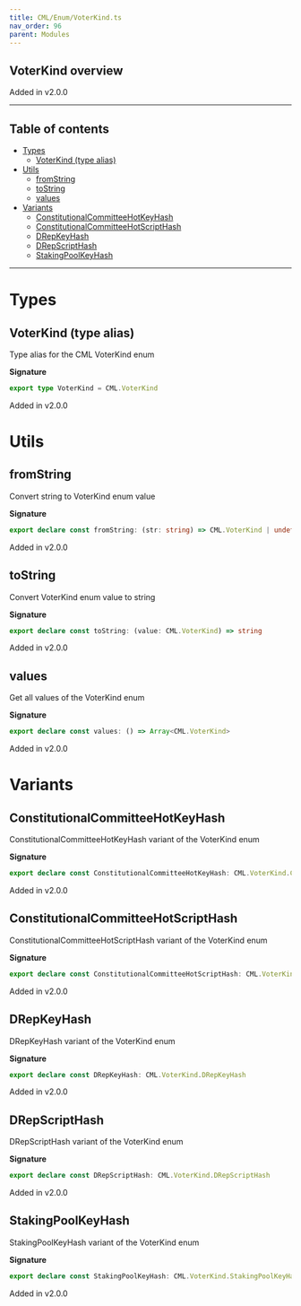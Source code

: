 ```yaml
---
title: CML/Enum/VoterKind.ts
nav_order: 96
parent: Modules
---
```


## VoterKind overview

Added in v2.0.0

---

<h2 class="text-delta">Table of contents</h2>

- [Types](#types)
  - [VoterKind (type alias)](#voterkind-type-alias)
- [Utils](#utils)
  - [fromString](#fromstring)
  - [toString](#tostring)
  - [values](#values)
- [Variants](#variants)
  - [ConstitutionalCommitteeHotKeyHash](#constitutionalcommitteehotkeyhash)
  - [ConstitutionalCommitteeHotScriptHash](#constitutionalcommitteehotscripthash)
  - [DRepKeyHash](#drepkeyhash)
  - [DRepScriptHash](#drepscripthash)
  - [StakingPoolKeyHash](#stakingpoolkeyhash)

---

# Types

## VoterKind (type alias)

Type alias for the CML VoterKind enum

**Signature**

```ts
export type VoterKind = CML.VoterKind
```

Added in v2.0.0

# Utils

## fromString

Convert string to VoterKind enum value

**Signature**

```ts
export declare const fromString: (str: string) => CML.VoterKind | undefined
```

Added in v2.0.0

## toString

Convert VoterKind enum value to string

**Signature**

```ts
export declare const toString: (value: CML.VoterKind) => string
```

Added in v2.0.0

## values

Get all values of the VoterKind enum

**Signature**

```ts
export declare const values: () => Array<CML.VoterKind>
```

Added in v2.0.0

# Variants

## ConstitutionalCommitteeHotKeyHash

ConstitutionalCommitteeHotKeyHash variant of the VoterKind enum

**Signature**

```ts
export declare const ConstitutionalCommitteeHotKeyHash: CML.VoterKind.ConstitutionalCommitteeHotKeyHash
```

Added in v2.0.0

## ConstitutionalCommitteeHotScriptHash

ConstitutionalCommitteeHotScriptHash variant of the VoterKind enum

**Signature**

```ts
export declare const ConstitutionalCommitteeHotScriptHash: CML.VoterKind.ConstitutionalCommitteeHotScriptHash
```

Added in v2.0.0

## DRepKeyHash

DRepKeyHash variant of the VoterKind enum

**Signature**

```ts
export declare const DRepKeyHash: CML.VoterKind.DRepKeyHash
```

Added in v2.0.0

## DRepScriptHash

DRepScriptHash variant of the VoterKind enum

**Signature**

```ts
export declare const DRepScriptHash: CML.VoterKind.DRepScriptHash
```

Added in v2.0.0

## StakingPoolKeyHash

StakingPoolKeyHash variant of the VoterKind enum

**Signature**

```ts
export declare const StakingPoolKeyHash: CML.VoterKind.StakingPoolKeyHash
```

Added in v2.0.0
